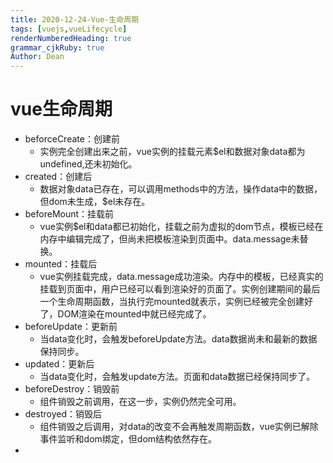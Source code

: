 ```yaml
---
title: 2020-12-24-Vue-生命周期
tags: [vuejs,vueLifecycle]
renderNumberedHeading: true
grammar_cjkRuby: true
Author: Dean
---
```

# vue生命周期
- beforceCreate：创建前
	- 实例完全创建出来之前，vue实例的挂载元素$el和数据对象data都为undefined,还未初始化。
- created：创建后
	- 数据对象data已存在，可以调用methods中的方法，操作data中的数据，但dom未生成，$el未存在。
- beforeMount：挂载前
	- vue实例$el和data都已初始化，挂载之前为虚拟的dom节点，模板已经在内存中编辑完成了，但尚未把模板渲染到页面中。data.message未替换。
- mounted：挂载后
	- vue实例挂载完成，data.message成功渲染。内存中的模板，已经真实的挂载到页面中，用户已经可以看到渲染好的页面了。实例创建期间的最后一个生命周期函数，当执行完mounted就表示，实例已经被完全创建好了，DOM渲染在mounted中就已经完成了。
- beforeUpdate：更新前
	- 当data变化时，会触发beforeUpdate方法。data数据尚未和最新的数据保持同步。
- updated：更新后
	- 当data变化时，会触发update方法。页面和data数据已经保持同步了。
- beforeDestroy：销毁前
	- 组件销毁之前调用，在这一步，实例仍然完全可用。
- destroyed：销毁后
	- 组件销毁之后调用，对data的改变不会再触发周期函数，vue实例已解除事件监听和dom绑定，但dom结构依然存在。
- 

